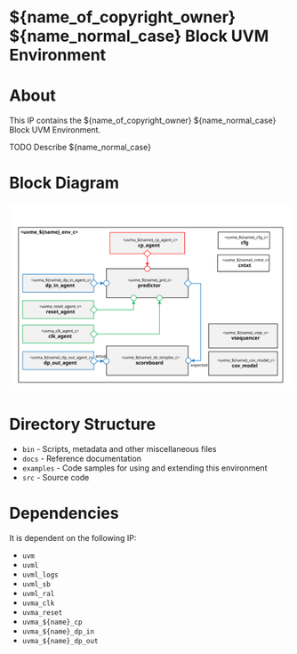 # ${name_of_copyright_owner} ${name_normal_case} Block UVM Environment


# About
This IP contains the ${name_of_copyright_owner} ${name_normal_case} Block UVM Environment.

TODO Describe ${name_normal_case}


# Block Diagram
![alt text](./docs/env_block_diagram.svg "${name_normal_case} Block UVM Environment Block Diagram")

# Directory Structure
* `bin` - Scripts, metadata and other miscellaneous files
* `docs` - Reference documentation
* `examples` - Code samples for using and extending this environment
* `src` - Source code


# Dependencies
It is dependent on the following IP:

* `uvm`
* `uvml`
* `uvml_logs`
* `uvml_sb`
* `uvml_ral`
* `uvma_clk`
* `uvma_reset`
* `uvma_${name}_cp`
* `uvma_${name}_dp_in`
* `uvma_${name}_dp_out`
